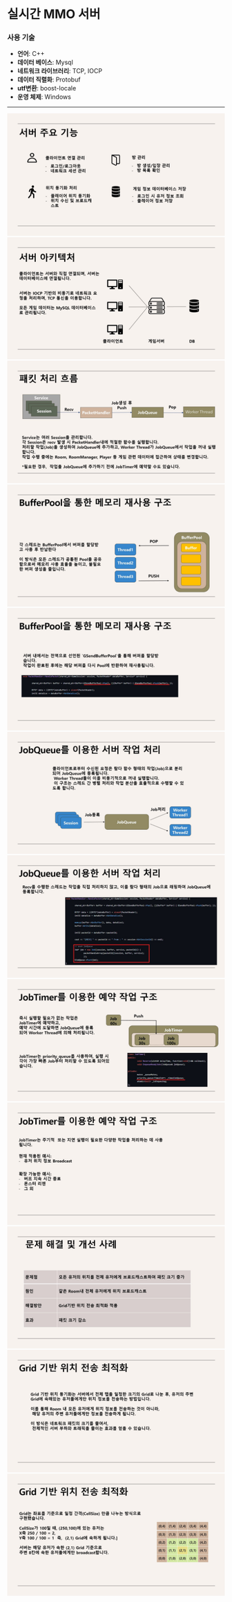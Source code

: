 # 실시간 MMO 서버

### 사용 기술
- **언어**: C++
- **데이터 베이스**: Mysql
- **네트워크 라이브러리**: TCP, IOCP
- **데이터 직렬화**: Protobuf
- **utf변환**: boost-locale
- **운영 체제**: Windows

---

![서버 주요 기능](./images/Slide4.jpg)
![서버 아키텍쳐](./images/Slide5.jpg)
![패킷 처리 흐름](./images/Slide6.jpg)
![BufferPool1](./images/Slide7.jpg)
![BufferPool2](./images/Slide8.jpg)
![JobQueue1](./images/Slide9.jpg)
![JobQueue2](./images/Slide10.jpg)
![JobTimer1](./images/Slide11.jpg)
![JobTimer2](./images/Slide12.jpg)
![문제 해결 및 개선](./images/Slide13.jpg)
![Grid 기반 위치 동기화1](./images/Slide14.jpg)
![Grid 기반 위치 동기화2](./images/Slide15.jpg)
